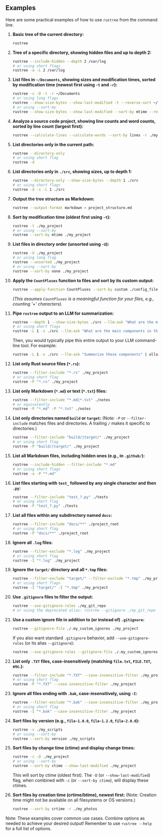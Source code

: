 ## Examples

Here are some practical examples of how to use `rustree` from the command line.

1. **Basic tree of the current directory:**

   ```bash
   rustree
   ```

2. **Tree of a specific directory, showing hidden files and up to depth 2:**

   ```bash
   rustree --include-hidden --depth 2 /var/log
   # or using short flags
   rustree -a -L 2 /var/log
   ```

3. **List files in `~/Documents`, showing sizes and modification times, sorted by modification time (newest first using `-t` and `-r`):**

   ```bash
   rustree -s -D -t -r ~/Documents
   # or using long flags
   rustree --show-size-bytes --show-last-modified -t --reverse-sort ~/Documents
   # or using --sort-by
   rustree --show-size-bytes --show-last-modified --sort-by mtime --reverse-sort ~/Documents
   ```

4. **Analyze a source code project, showing line counts and word counts, sorted by line count (largest first):**

   ```bash
   rustree --calculate-lines --calculate-words --sort-by lines -r ./my_project_src
   ```

5. **List directories only in the current path:**

   ```bash
   rustree --directory-only
   # or using short flag
   rustree -d
   ```

6. **List directories only in `./src`, showing sizes, up to depth 1:**

   ```bash
   rustree --directory-only --show-size-bytes --depth 1 ./src
   # or using short flags
   rustree -d -s -L 1 ./src
   ```

7. **Output the tree structure as Markdown:**

   ```bash
   rustree --output-format markdown > project_structure.md
   ```

8. **Sort by modification time (oldest first using `-t`):**

   ```bash
   rustree -t ./my_project
   # or using --sort-by
   rustree --sort-by mtime ./my_project
   ```

9. **List files in directory order (unsorted using `-U`):**

   ```bash
   rustree -U ./my_project
   # or using long flag
   rustree --unsorted ./my_project
   # or using --sort-by
   rustree --sort-by none ./my_project
   ```

10. **Apply the `CountPluses` function to files and sort by its custom output:**

    ```bash
    rustree --apply-function CountPluses --sort-by custom ./config_files
    ```

    _(This assumes `CountPluses` is a meaningful function for your files, e.g., counting '+' characters)._

11. **Pipe `rustree` output to an LLM for summarization:**

    ```bash
    rustree --depth 1 --show-size-bytes ./src --llm-ask "What are the main components in the src directory based on this tree?"
    # or using short flags
    rustree -L 1 -s ./src --llm-ask "What are the main components in the src directory based on this tree?"
    ```

    Then, you would typically pipe this entire output to your LLM command-line tool. For example:

    ```bash
    rustree -L 1 -s ./src --llm-ask "Summarize these components" | ollama run mistral
    ```

12. **List only Rust source files (`*.rs`):**

    ```bash
    rustree --filter-include "*.rs" ./my_project
    # or using short flag
    rustree -P "*.rs" ./my_project
    ```

13. **List only Markdown (`*.md`) or text (`*.txt`) files:**

    ```bash
    rustree --filter-include "*.md|*.txt" ./notes
    # or equivalently
    rustree -P "*.md" -P "*.txt" ./notes
    ```

14. **List only directories named `build` or `target`:**
    (Note: `-P` or `--filter-include` matches files and directories. A trailing `/` makes it specific to directories.)
    ```bash
    rustree --filter-include "build/|target/" ./my_project
    # or using short flag
    rustree -P "build/|target/" ./my_project
    ```

15. **List all Markdown files, including hidden ones (e.g., in `.github/`):**

    ```bash
    rustree --include-hidden --filter-include "*.md"
    # or using short flags
    rustree -a -P "*.md"
    ```

16. **List files starting with `test_` followed by any single character and then `.py`:**

    ```bash
    rustree --filter-include "test_?.py" ./tests
    # or using short flag
    rustree -P "test_?.py" ./tests
    ```

17. **List all files within any subdirectory named `docs`:**

    ```bash
    rustree --filter-include "docs/**" ./project_root
    # or using short flag
    rustree -P "docs/**" ./project_root
    ```

18. **Ignore all `.log` files:**

    ```bash
    rustree --filter-exclude "*.log" ./my_project
    # or using short flag
    rustree -I "*.log" ./my_project
    ```

19. **Ignore the `target/` directory and all `*.tmp` files:**

    ```bash
    rustree --filter-exclude "target/" --filter-exclude "*.tmp" ./my_project
    # or using short flags
    rustree -I "target/" -I "*.tmp" ./my_project
    ```

20. **Use `.gitignore` files to filter the output:**

    ```bash
    rustree --use-gitignore-rules ./my_git_repo
    # or using the deprecated alias: rustree --gitignore ./my_git_repo
    ```

21. **Use a custom ignore file in addition to (or instead of) `.gitignore`:**

    ```bash
    rustree --gitignore-file ./.my_custom_ignores ./my_project
    ```

    If you also want standard `.gitignore` behavior, add `--use-gitignore-rules` (or its alias `--gitignore`):

    ```bash
    rustree --use-gitignore-rules --gitignore-file ./.my_custom_ignores ./my_project
    ```

22. **List only `.TXT` files, case-insensitively (matching `file.txt`, `FILE.TXT`, etc.):**

    ```bash
    rustree --filter-include "*.TXT" --case-insensitive-filter ./my_project
    # or using short flag
    rustree -P "*.TXT" --case-insensitive-filter ./my_project
    ```

23. **Ignore all files ending with `.bak`, case-insensitively, using `-I`:**

    ```bash
    rustree --filter-exclude "*.bak" --case-insensitive-filter ./my_project
    # or using short flag
    rustree -I "*.bak" --case-insensitive-filter ./my_project
    ```

24. **Sort files by version (e.g., `file-1.0.0`, `file-1.2.0`, `file-2.0.0`):**

    ```bash
    rustree -v ./my_scripts
    # or using --sort-by
    rustree --sort-by version ./my_scripts
    ```

25. **Sort files by change time (ctime) and display change times:**

    ```bash
    rustree -c -D ./my_project
    # or using --sort-by
    rustree --sort-by ctime --show-last-modified ./my_project
    ```
    This will sort by ctime (oldest first). The `-D` (or `--show-last-modified`) flag, when combined with `-c` (or `--sort-by ctime`), will display these ctimes.

26. **Sort files by creation time (crtime/btime), newest first:**
    (Note: Creation time might not be available on all filesystems or OS versions.)
    ```bash
    rustree --sort-by crtime -r ./my_photos
    ```

Note: These examples cover common use cases. Combine options as needed to achieve your desired output! Remember to use `rustree --help` for a full list of options.